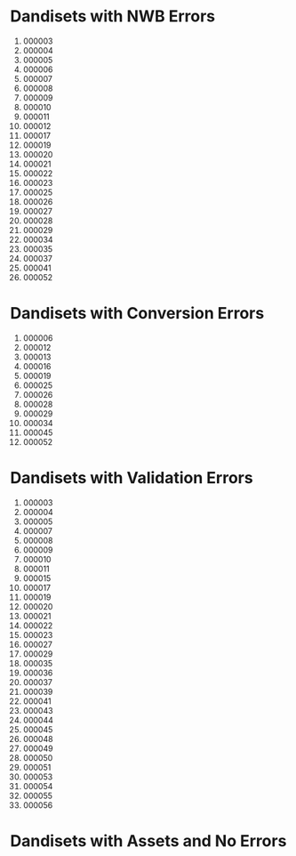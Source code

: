 # Dandisets with NWB Errors
1. 000003
2. 000004
3. 000005
4. 000006
5. 000007
6. 000008
7. 000009
8. 000010
9. 000011
10. 000012
11. 000017
12. 000019
13. 000020
14. 000021
15. 000022
16. 000023
17. 000025
18. 000026
19. 000027
20. 000028
21. 000029
22. 000034
23. 000035
24. 000037
25. 000041
26. 000052

# Dandisets with Conversion Errors
1. 000006
2. 000012
3. 000013
4. 000016
5. 000019
6. 000025
7. 000026
8. 000028
9. 000029
10. 000034
11. 000045
12. 000052

# Dandisets with Validation Errors
1. 000003
2. 000004
3. 000005
4. 000007
5. 000008
6. 000009
7. 000010
8. 000011
9. 000015
10. 000017
11. 000019
12. 000020
13. 000021
14. 000022
15. 000023
16. 000027
17. 000029
18. 000035
19. 000036
20. 000037
21. 000039
22. 000041
23. 000043
24. 000044
25. 000045
26. 000048
27. 000049
28. 000050
29. 000051
30. 000053
31. 000054
32. 000055
33. 000056

# Dandisets with Assets and No Errors
